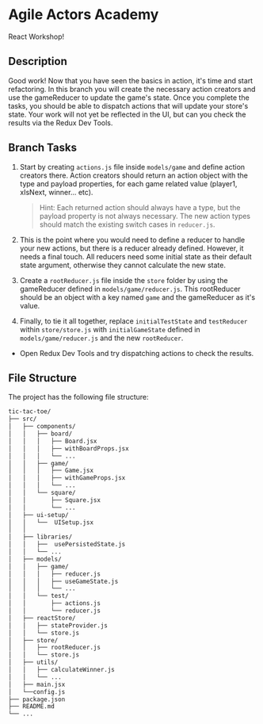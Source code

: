 # Agile Actors Academy

React Workshop!

## Description

Good work! Now that you have seen the basics in action, it's time and start refactoring. In this branch you will create the necessary action creators and use the gameReducer to update the game's state. Once you complete the tasks, you should be able to dispatch actions that will update your store's state. Your work will not yet be reflected in the UI, but can you check the results via the Redux Dev Tools.

## Branch Tasks

1. Start by creating `actions.js` file inside `models/game` and define action creators there. Action creators should return an action object with the type and payload properties, for each game related value (player1, xIsNext, winner... etc).

   > Hint: Each returned action should always have a type, but the payload property is not always necessary. The new action types should match the existing switch cases in `reducer.js`.

2. This is the point where you would need to define a reducer to handle your new actions, but there is a reducer already defined. However, it needs a final touch. All reducers need some initial state as their default state argument, otherwise they cannot calculate the new state.

3. Create a `rootReducer.js` file inside the `store` folder by using the gameReducer defined in `models/game/reducer.js`. This rootReducer should be an object with a key named `game` and the gameReducer as it's value.

4. Finally, to tie it all together, replace `initialTestState` and `testReducer` within `store/store.js`
   with `initialGameState` defined in `models/game/reducer.js` and the new `rootReducer`.

- Open Redux Dev Tools and try dispatching actions to check the results.

## File Structure

The project has the following file structure:

```bash
tic-tac-toe/
├── src/
│   ├── components/
│   │   ├── board/
│   │   │   ├── Board.jsx
│   │   │   ├── withBoardProps.jsx
│   │   │   └── ...
│   │   ├── game/
│   │   │   ├── Game.jsx
│   │   │   ├── withGameProps.jsx
│   │   │   └── ...
│   │   └── square/
│   │       ├── Square.jsx
│   │       └── ...
│   ├── ui-setup/
│   │   └──  UISetup.jsx
│   │
│   ├── libraries/
│   │   ├──  usePersistedState.js
│   │   └── ...
│   ├── models/
│   │   ├── game/
│   │   │   ├── reducer.js
│   │   │   ├── useGameState.js
│   │   │   └── ...
│   │   └── test/
│   │       ├── actions.js
│   │       └── reducer.js
│   ├── reactStore/
│   │   ├── stateProvider.js
│   │   └── store.js
│   ├── store/
│   │   ├── rootReducer.js
│   │   └── store.js
│   ├── utils/
│   │   ├── calculateWinner.js
│   │   └── ...
│   ├── main.jsx
│   └──config.js
├── package.json
├── README.md
└── ...
```
